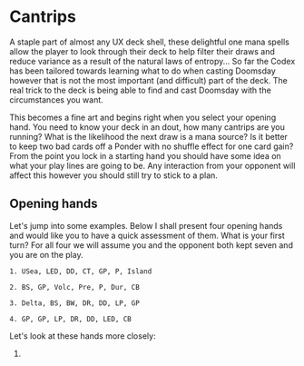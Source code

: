 # Cantrips

A staple part of almost any UX deck shell, these delightful one mana spells
allow the player to look through their deck to help filter their draws and
reduce variance as a result of the natural laws of entropy... So far the Codex
has been tailored towards learning what to do when casting Doomsday however that
is not the most important (and difficult) part of the deck. The real trick to
the deck is being able to find and cast Doomsday with the circumstances you
want.

This becomes a fine art and begins right when you select your opening hand. You
need to know your deck in an dout, how many cantrips are you running? What is
the likelihood the next draw is a mana source? Is it better to keep two bad
cards off a Ponder with no shuffle effect for one card gain? From the point you
lock in a starting hand you should have some idea on what your play lines are
going to be. Any interaction from your opponent will affect this however you
should still try to stick to a plan.

## Opening hands

Let's jump into some examples. Below I shall present four opening hands and
would like you to have a quick assessment of them. What is your first turn? For
all four we will assume you and the opponent both kept seven and you are on the
play.

```
1. USea, LED, DD, CT, GP, P, Island

2. BS, GP, Volc, Pre, P, Dur, CB

3. Delta, BS, BW, DR, DD, LP, GP

4. GP, GP, LP, DR, DD, LED, CB
```

Let's look at these hands more closely:

1.
